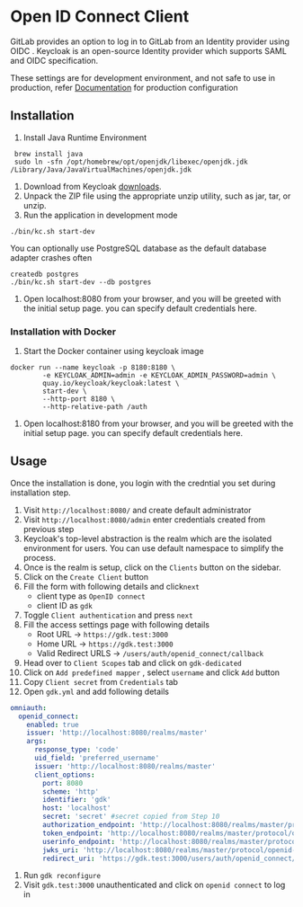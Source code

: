 # Open ID Connect Client

GitLab provides an option to log in to GitLab from an Identity provider using OIDC . Keycloak is an open-source Identity provider which supports SAML and OIDC specification. 

These settings are for development environment, and not safe to use in production, refer [Documentation](https://docs.gitlab.com/ee/administration/auth/oidc.html) for production configuration

## Installation

1. Install Java Runtime Environment

```shell
 brew install java
 sudo ln -sfn /opt/homebrew/opt/openjdk/libexec/openjdk.jdk /Library/Java/JavaVirtualMachines/openjdk.jdk
```

1. Download from Keycloak [downloads](https://www.keycloak.org/downloads).
1. Unpack the ZIP file using the appropriate unzip utility, such as jar, tar, or unzip.
1. Run the application in development mode

```shell
./bin/kc.sh start-dev
```

You can optionally use PostgreSQL database as the default database adapter crashes often 

```shell
createdb postgres
./bin/kc.sh start-dev --db postgres
```

1. Open localhost:8080 from your browser, and you will be greeted with the initial setup page. you can specify default credentials here.

### Installation with Docker

1. Start the Docker container using keycloak image

```shell
docker run --name keycloak -p 8180:8180 \
        -e KEYCLOAK_ADMIN=admin -e KEYCLOAK_ADMIN_PASSWORD=admin \
        quay.io/keycloak/keycloak:latest \
        start-dev \
        --http-port 8180 \
        --http-relative-path /auth

```

1. Open localhost:8180 from your browser, and you will be greeted with the initial setup page. you can specify default credentials here.

## Usage

Once the installation is done, you login with the credntial you set during installation step.

1. Visit `http://localhost:8080/` and create default administrator
1. Visit `http://localhost:8080/admin` enter credentials created from previous step
1. Keycloak's top-level abstraction is the realm which are the isolated environment for users. You can use default namespace to simplify the process.
1. Once is the realm is setup, click on the `Clients` button on the sidebar.
1. Click on the `Create Client` button
1. Fill the form with following details and click`next`
    - client type as `OpenID connect`
    - client ID as `gdk` 
1. Toggle `Client authentication` and press `next`
1. Fill the access settings page with following details
    - Root URL -> `https://gdk.test:3000`
    - Home URL -> `https://gdk.test:3000`
    - Valid Redirect URLS -> `/users/auth/openid_connect/callback`
1. Head over to `Client Scopes` tab and click on `gdk-dedicated`
1. Click on `Add predefined mapper` , select `username` and click `Add` button
1. Copy `Client secret` from `Credentials` tab
1. Open `gdk.yml` and add following details

```yaml
omniauth:
  openid_connect:
    enabled: true
    issuer: 'http://localhost:8080/realms/master'
    args:
      response_type: 'code'
      uid_field: 'preferred_username'
      issuer: 'http://localhost:8080/realms/master'
      client_options:
        port: 8080
        scheme: 'http'
        identifier: 'gdk'
        host: 'localhost'
        secret: 'secret' #secret copied from Step 10
        authorization_endpoint: 'http://localhost:8080/realms/master/protocol/openid-connect/auth'
        token_endpoint: 'http://localhost:8080/realms/master/protocol/openid-connect/token'
        userinfo_endpoint: 'http://localhost:8080/realms/master/protocol/openid-connect/userinfo'
        jwks_uri: 'http://localhost:8080/realms/master/protocol/openid-connect/certs'
        redirect_uri: 'https://gdk.test:3000/users/auth/openid_connect/callback'
```

1. Run `gdk reconfigure`
1. Visit `gdk.test:3000` unauthenticated and click on `openid connect` to log in
